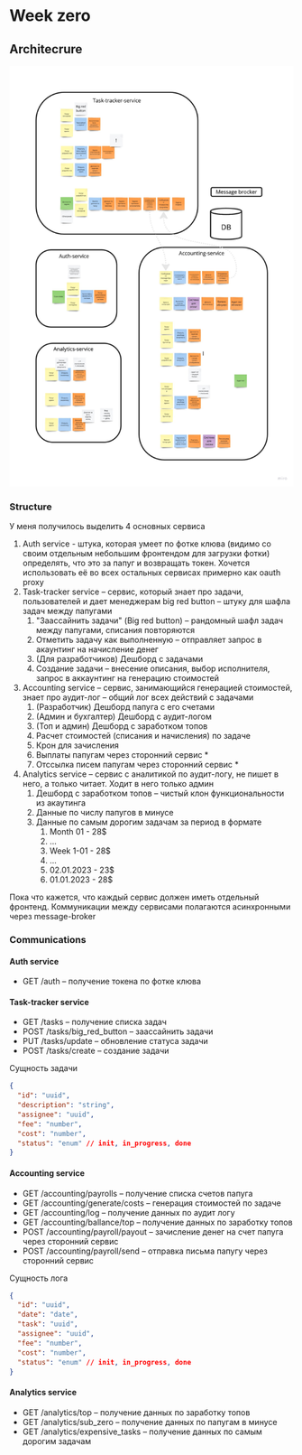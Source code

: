# Week zero

## Architecrure

![architecture diagram](./assets/architecture.jpg)

### Structure

У меня получилось выделить 4 основных сервиса
1. Auth service - штука, которая умеет по фотке клюва (видимо со своим отдельным небольшим фронтендом для загрузки фотки) определять, что это за папуг и возвращать токен. Хочется использовать её во всех остальных сервисах примерно как oauth proxy
2. Task-tracker service – сервис, который знает про задачи, пользователей и дает менеджерам big red button – штуку для шафла задач между папугами
   1. "Заассайнить задачи" (Big red button) – рандомный шафл задач между папугами, списания повторяются 
   2. Отметить задачу как выполненную – отправляет запрос в акаунтинг на начисление денег
   3. (Для разработчиков) Дешборд с задачами
   4. Создание задачи – внесение описания, выбор исполнителя, запрос в аккаунтинг на генерацию стоимостей
3. Accounting service – сервис, занимающийся генерацией стоимостей, знает про аудит-лог – общий лог всех действий с задачами
   1. (Разработчик) Дешборд папуга с его счетами
   2. (Админ и бухгалтер) Дешборд с аудит-логом
   3. (Топ и админ) Дешборд с заработком топов
   4. Расчет стоимостей (списания и начисления) по задаче
   5. Крон для зачисления
   6. Выплаты папугам через сторонний сервис *
   7. Отссылка писем папугам через сторонний сервис *
4. Analytics service – сервис с аналитикой по аудит-логу, не пишет в него, а только читает. Ходит в него только админ
   1. Дешборд с заработком топов – чистый клон функциональности из акаутинга
   2. Данные по числу папугов в минусе
   3. Данные по самым дорогим задачам за период в формате
      1. Month 01 - 28$
      2. ...
      3. Week 1-01 - 28$
      4. ...
      5. 02.01.2023 - 23$
      6. 01.01.2023 - 28$

Пока что кажется, что каждый сервис должен иметь отдельный фронтенд. Коммуникации между сервисами полагаются асинхронными через message-broker

### Communications

#### Auth service
- GET /auth – получение токена по фотке клюва

#### Task-tracker service
- GET /tasks – получение списка задач
- POST /tasks/big_red_button – заассайнить задачи
- PUT /tasks/update – обновление статуса задачи
- POST /tasks/create – создание задачи

Сущность задачи
```json
{
  "id": "uuid",
  "description": "string",
  "assignee": "uuid",
  "fee": "number",
  "cost": "number",
  "status": "enum" // init, in_progress, done
}
```

#### Accounting service
- GET /accounting/payrolls – получение списка счетов папуга
- GET /accounting/generate/costs – генерация стоимостей по задаче
- GET /accounting/log – получение данных по аудит логу
- GET /accounting/ballance/top – получение данных по заработку топов
- POST /accounting/payroll/payout – зачисление денег на счет папуга через сторонний сервис
- POST /accounting/payroll/send – отправка письма папугу через сторонний сервис

Сущность лога
```json
{
  "id": "uuid",
  "date": "date",
  "task": "uuid",
  "assignee": "uuid",
  "fee": "number",
  "cost": "number",
  "status": "enum" // init, in_progress, done
}
```

#### Analytics service
- GET /analytics/top – получение данных по заработку топов
- GET /analytics/sub_zero – получение данных по папугам в минусе
- GET /analytics/expensive_tasks – получение данных по самым дорогим задачам